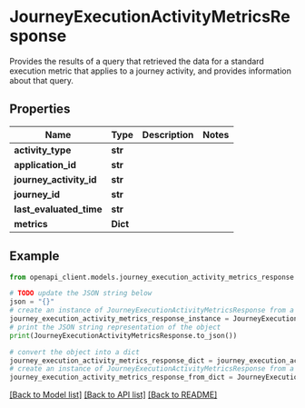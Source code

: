# JourneyExecutionActivityMetricsResponse

Provides the results of a query that retrieved the data for a standard execution metric that applies to a journey activity, and provides information about that query.

## Properties

Name | Type | Description | Notes
------------ | ------------- | ------------- | -------------
**activity_type** | **str** |  | 
**application_id** | **str** |  | 
**journey_activity_id** | **str** |  | 
**journey_id** | **str** |  | 
**last_evaluated_time** | **str** |  | 
**metrics** | **Dict** |  | 

## Example

```python
from openapi_client.models.journey_execution_activity_metrics_response import JourneyExecutionActivityMetricsResponse

# TODO update the JSON string below
json = "{}"
# create an instance of JourneyExecutionActivityMetricsResponse from a JSON string
journey_execution_activity_metrics_response_instance = JourneyExecutionActivityMetricsResponse.from_json(json)
# print the JSON string representation of the object
print(JourneyExecutionActivityMetricsResponse.to_json())

# convert the object into a dict
journey_execution_activity_metrics_response_dict = journey_execution_activity_metrics_response_instance.to_dict()
# create an instance of JourneyExecutionActivityMetricsResponse from a dict
journey_execution_activity_metrics_response_from_dict = JourneyExecutionActivityMetricsResponse.from_dict(journey_execution_activity_metrics_response_dict)
```
[[Back to Model list]](../README.md#documentation-for-models) [[Back to API list]](../README.md#documentation-for-api-endpoints) [[Back to README]](../README.md)


